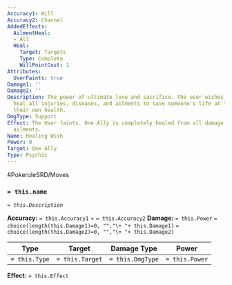 ```yaml
---
Accuracy1: Will
Accuracy2: Channel
AddedEffects:
  AilmentHeal:
  - All
  Heal:
    Target: Targets
    Type: Complete
    WillPointCost: 1
Attributes:
  UserFaints: true
Damage1: ''
Damage2: ''
Description: The power of ultimate love and sacrifice. The user wishes to completely
  heal all injuries, diseases, and ailments to save someone's life at the cost of
  their own health.
DmgType: Support
Effect: The User faints. One Ally is completely healed from all damage and status
  ailments.
Name: Healing Wish
Power: 0
Target: One Ally
Type: Psychic
---
```


#PokeroleSRD/Moves

### `= this.name` 
*`= this.Description`*

**Accuracy:** `= this.Accuracy1` + `= this.Accuracy2`
**Damage:** `= this.Power` `= choice(length(this.Damage1)=0, "","\+ "+ this.Damage1)` `= choice(length(this.Damage2)=0, "","\+ "+ this.Damage2)`

| Type          | Target          | Damage Type          | Power          |
| ------------- | --------------- | ---------------- | -------------- |
| `= this.Type` | `= this.Target` | `= this.DmgType` | `= this.Power` | 

**Effect:** `= this.Effect`
